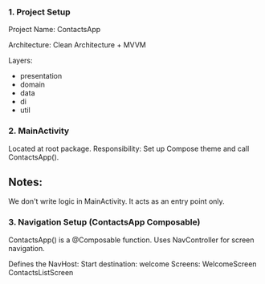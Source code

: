 ### 1. Project Setup
   
Project Name: ContactsApp

Architecture: Clean Architecture + MVVM

Layers:
* presentation
* domain
* data
* di
* util

### 2. MainActivity
   
Located at root package.
Responsibility: Set up Compose theme and call ContactsApp().

Notes:
------
We don't write logic in MainActivity.
It acts as an entry point only.

### 3. Navigation Setup (ContactsApp Composable)
   
ContactsApp() is a @Composable function.
Uses NavController for screen navigation.

Defines the NavHost:
Start destination: welcome
Screens:
WelcomeScreen
ContactsListScreen

